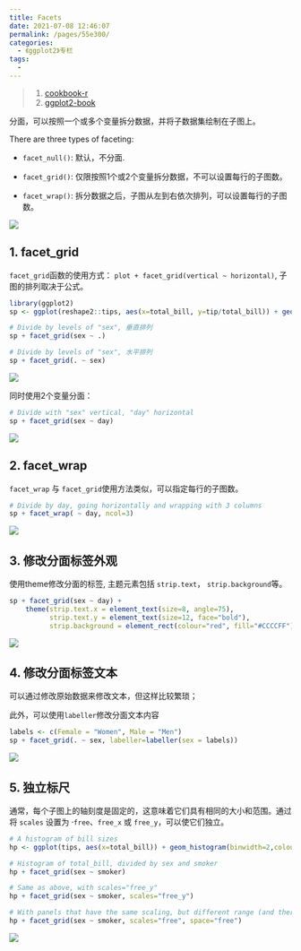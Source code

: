 ```yaml
---
title: Facets
date: 2021-07-08 12:46:07
permalink: /pages/55e300/
categories:
  - 《ggplot2》专栏
tags:
  - 
---
```


> 1. [cookbook-r](http://www.cookbook-r.com/Graphs/Facets_(ggplot2)/)
> 2. [ggplot2-book](https://ggplot2-book.org/facet.html)

分面，可以按照一个或多个变量拆分数据，并将子数据集绘制在子图上。

There are three types of faceting:

- `facet_null()`: 默认，不分面.

- `facet_grid()`: 仅限按照1个或2个变量拆分数据，不可以设置每行的子图数。

- `facet_wrap()`: 拆分数据之后，子图从左到右依次排列，可以设置每行的子图数。

![](https://cdn.jsdelivr.net/gh/nkbaim/pics//blog/20210713131651.png)

## 1. facet_grid

`facet_grid`函数的使用方式： `plot + facet_grid(vertical ~ horizontal)`, 子图的排列取决于公式。

```R
library(ggplot2)
sp <- ggplot(reshape2::tips, aes(x=total_bill, y=tip/total_bill)) + geom_point(shape=1)

# Divide by levels of "sex", 垂直排列
sp + facet_grid(sex ~ .)

# Divide by levels of "sex", 水平排列
sp + facet_grid(. ~ sex)
```

![](https://cdn.jsdelivr.net/gh/nkbaim/pics//blog/20210716095836.png)

同时使用2个变量分面：
```R
# Divide with "sex" vertical, "day" horizontal
sp + facet_grid(sex ~ day)
```

![](https://cdn.jsdelivr.net/gh/nkbaim/pics//blog/20210716151910.png)

## 2. facet_wrap

`facet_wrap` 与 `facet_grid`使用方法类似，可以指定每行的子图数。
```R
# Divide by day, going horizontally and wrapping with 3 columns
sp + facet_wrap( ~ day, ncol=3)
```

![](https://cdn.jsdelivr.net/gh/nkbaim/pics//blog/20210716152123.png)

## 3. 修改分面标签外观
使用theme修改分面的标签, 主题元素包括 `strip.text`， `strip.background`等。

```R
sp + facet_grid(sex ~ day) +
    theme(strip.text.x = element_text(size=8, angle=75),
          strip.text.y = element_text(size=12, face="bold"),
          strip.background = element_rect(colour="red", fill="#CCCCFF"))
```

![](https://cdn.jsdelivr.net/gh/nkbaim/pics//blog/20210716153259.png)

## 4. 修改分面标签文本
可以通过修改原始数据来修改文本，但这样比较繁琐；

此外，可以使用`labeller`修改分面文本内容
```R
labels <- c(Female = "Women", Male = "Men")
sp + facet_grid(. ~ sex, labeller=labeller(sex = labels))
```

![](https://cdn.jsdelivr.net/gh/nkbaim/pics//blog/20210716153612.png)

## 5. 独立标尺

通常，每个子图上的轴刻度是固定的，这意味着它们具有相同的大小和范围。通过将 `scales` 设置为 ·`free`、`free_x` 或 `free_y`，可以使它们独立。

```R
# A histogram of bill sizes
hp <- ggplot(tips, aes(x=total_bill)) + geom_histogram(binwidth=2,colour="white")

# Histogram of total_bill, divided by sex and smoker
hp + facet_grid(sex ~ smoker)

# Same as above, with scales="free_y"
hp + facet_grid(sex ~ smoker, scales="free_y")

# With panels that have the same scaling, but different range (and therefore different physical sizes)
hp + facet_grid(sex ~ smoker, scales="free", space="free")
```

![](https://cdn.jsdelivr.net/gh/nkbaim/pics//blog/20210716154000.png)